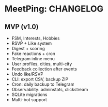 # MeetPing: CHANGELOG

## MVP (v1.0)

- FSM, Interests, Hobbies
- RSVP + Like system
- Digest + scoring
- Fake reactions + cron
- Telegram inline menu
- User profiles, cities, multi-city
- Feedback collection after events
- Undo like/RSVP
- CLI: export CSV, backup ZIP
- Cron: daily backup to Telegram
- Observability: adminstats, clickstream
- SQLite migrations
- Multi-bot support
